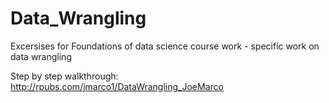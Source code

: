 # Data_Wrangling
Excersises for Foundations of data science course work - specific work on data wrangling

Step by step walkthrough: http://rpubs.com/jmarco1/DataWrangling_JoeMarco
